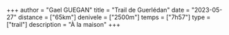 +++
author = "Gael GUEGAN"
title = "Trail de Guerlédan"
date = "2023-05-27"
distance = ["65km"]
denivele = ["2500m"]
temps = ["7h57"]
type = ["trail"]
description = "À la maison"
+++